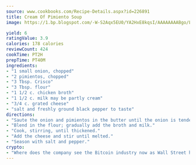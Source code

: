 ```yaml
---
source: www.cookbooks.com/Recipe-Details.aspx?id=226891
title: Cream Of Pimiento Soup
image: https://1.bp.blogspot.com/-W-S2Aqx5EU0/YA2HxE8kqsI/AAAAAAAABgo/LNxJ2X_rvYgPNsplYMgQNjuwxaZ0e3pQQCLcBGAsYHQ/s320/17.png

yield: 6
ratingValue: 3.9
calories: 178 calories
reviewCount: 424
cookTime: PT2H
prepTime: PT40M
ingredients:
- "1 small onion, chopped"
- "2 pimientos, chopped"
- "3 Tbsp. Crisco"
- "3 Tbsp. flour"
- "1 1/2 c. chicken broth"
- "1 1/2 c. milk may be partly cream"
- "3/4 c. grated cheese"
- "salt and freshly ground black pepper to taste"
directions:
- "Saute the onion and pimientos in the butter until the onion is tender but not brown."
- "Blend in the flour; gradually add the broth and milk."
- "Cook, stirring, until thickened."
- "Add the cheese and stir until melted."
- "Season with salt and pepper."
crypto:
- "Where does the company see the Bitcoin industry now as Wall Street has begun to embrace it and what was the turning point that legitimatized Bitcoin?"
---
```

